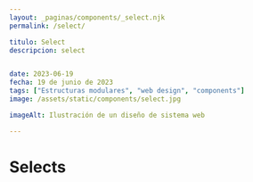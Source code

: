 ```yaml
---
layout: _paginas/components/_select.njk
permalink: /select/

titulo: Select
descripcion: select


date: 2023-06-19
fecha: 19 de junio de 2023
tags: ["Estructuras modulares", "web design", "components"]
image: /assets/static/components/select.jpg

imageAlt: Ilustración de un diseño de sistema web

---
```


# Selects

